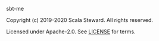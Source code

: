 [comment]: <> (Don't edit this file!)
[comment]: <> (It is automatically updated after every release of https://github.com/alejandrohdezma/.github)
[comment]: <> (If you want to suggest a change, please open a PR or issue in that repository)

sbt-me

Copyright (c) 2019-2020 Scala Steward. All rights reserved.

Licensed under Apache-2.0. See [LICENSE](LICENSE.md) for terms.